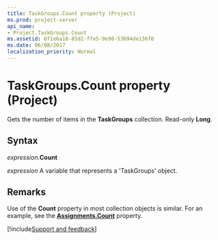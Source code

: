 ```yaml
---
title: TaskGroups.Count property (Project)
ms.prod: project-server
api_name:
- Project.TaskGroups.Count
ms.assetid: 6f1e6a18-85d2-ffe5-9e90-53694de136f0
ms.date: 06/08/2017
localization_priority: Normal
---
```



# TaskGroups.Count property (Project)

Gets the number of items in the  **TaskGroups** collection. Read-only **Long**.


## Syntax

_expression_.**Count**

_expression_ A variable that represents a 'TaskGroups' object.


## Remarks

Use of the  **Count** property in most collection objects is similar. For an example, see the **[Assignments.Count](Project.Assignments.Count.md)** property.

[!include[Support and feedback](~/includes/feedback-boilerplate.md)]